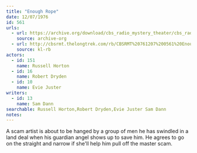 ```yaml
---
title: "Enough Rope"
date: 12/07/1976
id: 561
urls: 
  - url: https://archive.org/download/cbs_radio_mystery_theater/cbs_radio_mystery_theater-0551-0600.zip/cbs_radio_mystery_theater-0551-0600%2Fcbsrmt_0561_enough_rope.mp3
    source: archive-org
  - url: http://cbsrmt.thelongtrek.com/rb/CBSRMT%20761207%200561%20Enough%20Rope_wbbm_rb%20enddistorted.mp3
    source: kl-rb
actors:  
  - id: 151
    name: Russell Horton  
  - id: 16
    name: Robert Dryden  
  - id: 10
    name: Evie Juster
writers:  
  - id: 13
    name: Sam Dann
searchable: Russell Horton,Robert Dryden,Evie Juster Sam Dann
notes:  
---
```

A scam artist is about to be hanged by a group of men he has swindled in a land deal when his guardian angel shows up to save him. He agrees to go on the straight and narrow if she'll help him pull off the master scam.